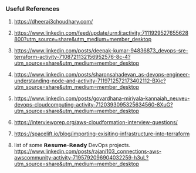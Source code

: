 ### Useful References <br>

1) https://dheeraj3choudhary.com/ 

2) https://www.linkedin.com/feed/update/urn:li:activity:7111929527655628800?utm_source=share&utm_medium=member_desktop

3) https://www.linkedin.com/posts/deepak-kumar-94836873_devops-sre-terraform-activity-7108721132156952576-8c-4?utm_source=share&utm_medium=member_desktop 

4) https://www.linkedin.com/posts/sharonsahadevan_as-devops-engineer-understanding-node-and-activity-7119712572173402112-BXic?utm_source=share&utm_medium=member_desktop 

5) https://www.linkedin.com/posts/govardhana-miriyala-kannaiah_neuveu-devops-cloudcomputing-activity-7120393095325634560-8XuG?utm_source=share&utm_medium=member_desktop

6) https://interviewprep.org/aws-cloudformation-interview-questions/

7) https://spacelift.io/blog/importing-exisiting-infrastructure-into-terraform

8) list of some 𝗥𝗲𝘀𝘂𝗺𝗲-𝗥𝗲𝗮𝗱𝘆 DevOps projects.<br>
 https://www.linkedin.com/posts/rajani103_connections-aws-awscommunity-activity-7195792096904032259-h3uL?utm_source=share&utm_medium=member_desktop
